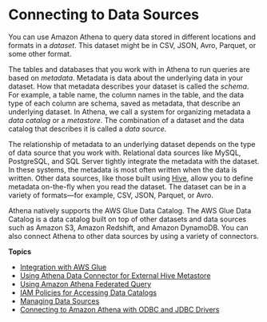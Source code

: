 # Connecting to Data Sources<a name="work-with-data-stores"></a>

You can use Amazon Athena to query data stored in different locations and formats in a *dataset*\. This dataset might be in CSV, JSON, Avro, Parquet, or some other format\.

The tables and databases that you work with in Athena to run queries are based on *metadata*\. Metadata is data about the underlying data in your dataset\. How that metadata describes your dataset is called the *schema*\. For example, a table name, the column names in the table, and the data type of each column are schema, saved as metadata, that describe an underlying dataset\. In Athena, we call a system for organizing metadata a *data catalog* or a *metastore*\. The combination of a dataset and the data catalog that describes it is called a *data source*\.

The relationship of metadata to an underlying dataset depends on the type of data source that you work with\. Relational data sources like MySQL, PostgreSQL, and SQL Server tightly integrate the metadata with the dataset\. In these systems, the metadata is most often written when the data is written\. Other data sources, like those built using [Hive](https://hive.apache.org), allow you to define metadata on\-the\-fly when you read the dataset\. The dataset can be in a variety of formats—for example, CSV, JSON, Parquet, or Avro\.

Athena natively supports the AWS Glue Data Catalog\. The AWS Glue Data Catalog is a data catalog built on top of other datasets and data sources such as Amazon S3, Amazon Redshift, and Amazon DynamoDB\. You can also connect Athena to other data sources by using a variety of connectors\.

**Topics**
+ [Integration with AWS Glue](glue-athena.md)
+ [Using Athena Data Connector for External Hive Metastore](connect-to-data-source-hive.md)
+ [Using Amazon Athena Federated Query](connect-to-a-data-source.md)
+ [IAM Policies for Accessing Data Catalogs](datacatalogs-iam-policy.md)
+ [Managing Data Sources](data-sources-managing.md)
+ [Connecting to Amazon Athena with ODBC and JDBC Drivers](athena-bi-tools-jdbc-odbc.md)